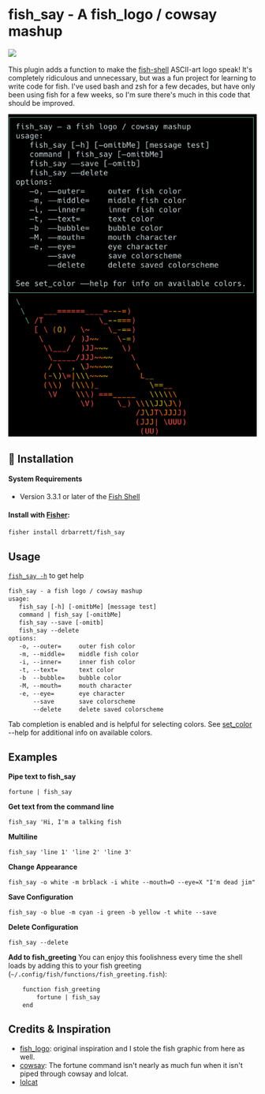 # fish_say - A fish_logo / cowsay mashup

[![](https://img.shields.io/badge/license-MIT-blue.svg)](https://www.tldrlegal.com/l/mit)

This plugin adds a function to make the [fish-shell](http://fish.sh) ASCII-art logo speak! It's completely ridiculous and unnecessary, but was a fun project for learning to write code for fish. I've used bash and zsh for a few decades, but have only been using fish for a few weeks, so I'm sure there's much in this code that should be improved.

![fish_say screenshot](assets/fish_say_help.png)

##  💾 Installation
#### System Requirements
- Version 3.3.1 or later of the [Fish Shell](https://fishshell.com)

#### Install with [Fisher](https://github.com/jorgebucaran/fisher):
```console
fisher install drbarrett/fish_say
```

## Usage
[`fish_say -h`](assets/fish_say_help.png) to get help

```code
fish_say - a fish logo / cowsay mashup
usage:
   fish_say [-h] [-omitbMe] [message test]
   command | fish_say [-omitbMe]
   fish_say --save [-omitb]
   fish_say --delete
options:
   -o, --outer=     outer fish color
   -m, --middle=    middle fish color
   -i, --inner=     inner fish color
   -t, --text=      text color
   -b  --bubble=    bubble color
   -M, --mouth=     mouth character
   -e, --eye=       eye character
       --save       save colorscheme
       --delete     delete saved colorscheme
```
Tab completion is enabled and is helpful for selecting colors. See [set_color](https://fishshell.com/docs/current/cmds/set_color.html) --help for additional info on available colors.


## Examples
**Pipe text to fish_say**
```code
fortune | fish_say
```
**Get text from the command line**
```code
fish_say 'Hi, I'm a talking fish
```
**Multiline**
```code
fish_say 'line 1' 'line 2' 'line 3'
```
**Change Appearance**

```code
fish_say -o white -m brblack -i white --mouth=O --eye=X "I'm dead jim"
```
**Save Configuration**
```code
fish_say -o blue -m cyan -i green -b yellow -t white --save
```

**Delete Configuration**
```code
fish_say --delete
```

**Add to fish_greeting**
You can enjoy this foolishness every time the shell loads by adding this to your fish greeting (`~/.config/fish/functions/fish_greeting.fish`):

```code
    function fish_greeting
        fortune | fish_say
    end
```

## Credits & Inspiration
- [fish_logo](https://github.com/laughedelic/fish_logo): original inspiration and I stole the fish graphic from here as well.
- [cowsay](https://github.com/tnalpgge/rank-amateur-cowsay): The fortune command isn't nearly as much fun when it isn't piped through cowsay and lolcat.
- [lolcat](https://github.com/busyloop/lolcat)
